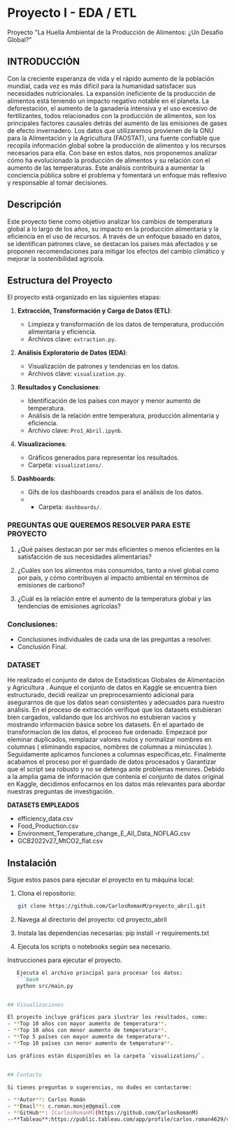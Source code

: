 # Proyecto I - EDA / ETL
Proyecto "La Huella Ambiental de la Producción de Alimentos: ¿Un Desafío Global?"

## INTRODUCCIÓN

Con la creciente esperanza de vida y el rápido aumento de la población mundial, cada vez es más difícil para la humanidad satisfacer sus necesidades nutricionales. La expansión ineficiente de la producción de alimentos está teniendo un impacto negativo notable en el planeta. La deforestación, el aumento de la ganadería intensiva y el uso excesivo de fertilizantes, todos relacionados con la producción de alimentos, son los principales factores causales detrás del aumento de las emisiones de gases de efecto invernadero. Los datos que utilizaremos provienen de la ONU para la Alimentación y la Agricultura (FAOSTAT), una fuente confiable que recopila información global sobre la producción de alimentos y los recursos necesarios para ella. Con base en estos datos, nos proponemos analizar cómo ha evolucionado la producción de alimentos y su relación con el aumento de las temperaturas. Este análisis contribuirá a aumentar la conciencia pública sobre el problema y fomentará un enfoque más reflexivo y responsable al tomar decisiones.


## Descripción

Este proyecto tiene como objetivo analizar los cambios de temperatura global a lo largo de los años, su impacto en la producción alimentaria y la eficiencia en el uso de recursos. A través de un enfoque basado en datos, se identifican patrones clave, se destacan los países más afectados y se proponen recomendaciones para mitigar los efectos del cambio climático y mejorar la sostenibilidad agrícola.


## Estructura del Proyecto

El proyecto está organizado en las siguientes etapas:

1. **Extracción, Transformación y Carga de Datos (ETL)**:
   - Limpieza y transformación de los datos de temperatura, producción alimentaria y eficiencia.
   - Archivos clave: `extraction.py`.

2. **Análisis Exploratorio de Datos (EDA)**:
   - Visualización de patrones y tendencias en los datos.
   - Archivos clave: `visualization.py`.

3. **Resultados y Conclusiones**:
   - Identificación de los países con mayor y menor aumento de temperatura.
   - Análisis de la relación entre temperatura, producción alimentaria y eficiencia.
   - Archivo clave: `Pro1_Abril.ipynb`.

4. **Visualizaciones**:
   - Gráficos generados para representar los resultados.
   - Carpeta: `visualizations/`.
     
5. **Dashboards**:
   - Gifs de los dashboards creados para el análisis de los datos.
   - - Carpeta: `dashboards/`.
     



### PREGUNTAS QUE QUEREMOS RESOLVER PARA ESTE PROYECTO


1. ¿Qué países destacan por ser más eficientes o menos eficientes en la satisfacción de sus necesidades alimentarias?
   
2. ¿Cuáles son los alimentos más consumidos, tanto a nivel global como por país, y cómo contribuyen al impacto ambiental en términos de emisiones de carbono?

   
3. ¿Cuál es la relación entre el aumento de la temperatura global y las tendencias de emisiones agrícolas?



### Conclusiones:

- Conclusiones individuales de cada una de las preguntas a resolver.
- Conclusión Final.




### DATASET

He realizado el conjunto de datos de Estadísticas Globales de Alimentación y Agricultura .
Aunque el conjunto de datos en Kaggle se encuentra bien estructurado, decidí realizar un preprocesamiento adicional para asegurarnos de que los datos sean consistentes y adecuados para nuestro análisis. 
En el proceso de extracción verifiqué que los datasets estubieran bien cargados, validando que los archivos no estubieran vacios y mostrando información básica sobre los datasets.
En el apartado de transformacíon de los datos, el proceso fue ordenado. Empezacé por eleminar duplicados, remplazar valores nulos y normalizar nombres en columnas ( eliminando espacios, nombres de columnas a minúsculas ). Seguidamente aplicamos funciones a columnas específicas,etc. Finalmente acabamos el proceso por el guardado de datos procesados y Garantizar que el script sea robusto y no se detenga ante problemas menores.
Debido a la amplia gama de información que contenía el conjunto de datos original en Kaggle, decidimos enfocarnos en los datos más relevantes para abordar nuestras preguntas de investigación.

**DATASETS EMPLEADOS**
- efficiency_data.csv
- Food_Production.csv
- Environment_Temperature_change_E_All_Data_NOFLAG.csv
- GCB2022v27_MtCO2_flat.csv


## Instalación

Sigue estos pasos para ejecutar el proyecto en tu máquina local:

1. Clona el repositorio:
   ```bash
   git clone https://github.com/CarlosRomanM/proyecto_abril.git

2. Navega al directorio del proyecto:
   cd proyecto_abril

3. Instala las dependencias necesarias:
   pip install -r requirements.txt

4. Ejecuta los scripts o notebooks según sea necesario.
   
Instrucciones para ejecutar el proyecto.

```markdown
   Ejecuta el archivo principal para procesar los datos:
   ```bash
   python src/main.py


## Visualizaciones

El proyecto incluye gráficos para ilustrar los resultados, como:
- **Top 10 años con mayor aumento de temperatura**.
- **Top 10 años con menor aumento de temperatura**.
- **Top 5 países con mayor aumento de temperatura**.
- **Top 10 países con menor aumento de temperatura**.

Los gráficos están disponibles en la carpeta `visualizations/`.


## Contacto

Si tienes preguntas o sugerencias, no dudes en contactarme:

- **Autor**: Carlos Román
- **Email**: c.roman.monje@gmail.com
- **GitHub**: [CarlosRomanM](https://github.com/CarlosRomanM)
--**Tableau**:https://public.tableau.com/app/profile/carlos.roman4629/viz/LaHuellaAmbientaldelaProduccindeAlimentosUnDesafoGlobal/Historia12?publish=yes






